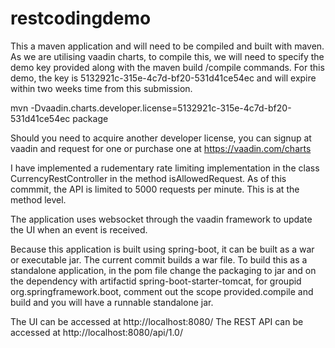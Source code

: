 # restcodingdemo
This a maven application and will need to be compiled and built with maven. 
As we are utilising vaadin charts, to compile this, we will need to specify the demo key provided along with the maven build /compile commands. 
For this demo, the key is 5132921c-315e-4c7d-bf20-531d41ce54ec and will expire within two weeks time from this submission. 

mvn -Dvaadin.charts.developer.license=5132921c-315e-4c7d-bf20-531d41ce54ec package

Should you need to acquire another developer license, you can signup at vaadin and request for one or purchase one at https://vaadin.com/charts  

I have implemented a rudementary rate limiting implementation in the class CurrencyRestController in the method isAllowedRequest. 
As of this commmit, the API is limited to 5000 requests per minute. This is at the method level. 

The application uses websocket through the vaadin framework to update the UI when an event is received. 

Because this application is built using spring-boot, it can be built as a war or executable jar. The current commit builds a war file.
To build this as a standalone application, in the pom file change the packaging to jar and on the dependency with artifactid spring-boot-starter-tomcat, for groupid org.springframework.boot, comment out the scope <scope>provided</scope>.compile and build and you will have a runnable standalone jar. 

The UI can be accessed at http://localhost:8080/ 
The REST API can be accessed at http://localhost:8080/api/1.0/  

